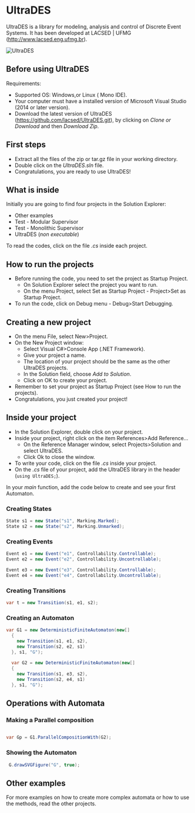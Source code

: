 # UltraDES
UltraDES is a library for modeling, analysis and control of Discrete Event Systems. It has been developed at LACSED | UFMG (http://www.lacsed.eng.ufmg.br).

![UltraDES](http://lacsed.eng.ufmg.br/wp-content/uploads/2017/05/Logo_UltraDES_PNG_Internet-e1494353854950.png)

## Before using UltraDES

Requirements: 
- Supported OS: Windows,or Linux ( Mono IDE).
- Your computer must have a installed version of Microsoft Visual Studio (2014 or later version).
- Download the latest version of UltraDES (https://github.com/lacsed/UltraDES.git), by clicking on *Clone or Download* and then *Download Zip*.

## First steps

- Extract all the files of the zip or tar.gz file in your working directory. 
- Double click on the *UltraDES.sln* file.
- Congratulations, you are ready to use UltraDES!

## What is inside

Initially you are going to find four projects in the Solution Explorer:
- Other examples
- Test - Modular Supervisor
- Test - Monolithic Supervisor
- UltraDES (*non executable*)

To read the codes, click on the file *.cs* inside each project. 

## How to run the projects

- Before running the code, you need to set the project as Startup Project. 
    - On Solution Explorer select the project you want to run.
    - On the menu Project, select Set as Startup Project - Project>Set as Startup Project.
- To run the code, click on Debug menu - Debug>Start Debugging.

## Creating a new project

- On the menu File, select New>Project.
- On the New Project window:
  - Select Visual C#>Console App (.NET Framework).
  - Give your project a name.
  - The location of your project should be the same as the other UltraDES projects.
  - In the Solution field, choose *Add to Solution*.
  - Click on OK to create your project.
- Remember to set your project as Startup Project (see How to run the projects). 
- Congratulations, you just created your project!

## Inside your project

- In the Solution Explorer, double click on your project.
- Inside your project, right click on the item References>Add Reference...
  - On the Reference Manager window, select Projects>Solution and select UltraDES.
  - Click Ok to close the window.
- To write your code, click on the file *.cs* inside your project. 
- On the *.cs* file of your project, add the UltraDES library in the header (```using UltraDES;```).

In your *main* function, add the code below to create and see your first Automaton.

### Creating States

```cs
State s1 = new State("s1", Marking.Marked);
State s2 = new State("s2", Marking.Unmarked);
```

### Creating Events

```cs
Event e1 = new Event("e1", Controllability.Controllable);
Event e2 = new Event("e2", Controllability.Uncontrollable);

Event e3 = new Event("e3", Controllability.Controllable);
Event e4 = new Event("e4", Controllability.Uncontrollable);
```

### Creating Transitions

```cs
var t = new Transition(s1, e1, s2);
```

### Creating an Automaton

```cs
var G1 = new DeterministicFiniteAutomaton(new[]
  {
    new Transition(s1, e1, s2), 
    new Transition(s2, e2, s1)
  }, s1, "G");
  
  var G2 = new DeterministicFiniteAutomaton(new[]
  {
    new Transition(s1, e3, s2), 
    new Transition(s2, e4, s1)
  }, s1, "G");
```

## Operations with Automata

### Making a Parallel composition

```cs

var Gp = G1.ParallelCompositionWith(G2); 

```
### Showing the Automaton

```cs
 G.drawSVGFigure("G", true);
 ```

## Other examples

For more examples on how to create more complex automata or how to use the methods, read the other projects. 

